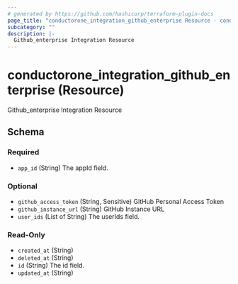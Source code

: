 ```yaml
---
# generated by https://github.com/hashicorp/terraform-plugin-docs
page_title: "conductorone_integration_github_enterprise Resource - conductorone"
subcategory: ""
description: |-
  Github_enterprise Integration Resource
---
```


# conductorone_integration_github_enterprise (Resource)

Github_enterprise Integration Resource



<!-- schema generated by tfplugindocs -->
## Schema

### Required

- `app_id` (String) The appId field.

### Optional

- `github_access_token` (String, Sensitive) GitHub Personal Access Token
- `github_instance_url` (String) GitHub Instance URL
- `user_ids` (List of String) The userIds field.

### Read-Only

- `created_at` (String)
- `deleted_at` (String)
- `id` (String) The id field.
- `updated_at` (String)
